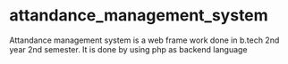 # attandance_management_system
Attandance management system is a web frame work done in b.tech 2nd year 2nd semester. It is done by using php as backend language
